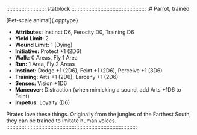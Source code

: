 :::::::::::::::::::::::::: statblock :::::::::::::::::::::::::::::::::::::::::::::::::
:# Parrot, trained

[Pet-scale animal]{.opptype}

- **Attributes:** Instinct D6, Ferocity D0, Training D6
- **Yield Limit:** 2
- **Wound Limit:** 1 (Dying)
- **Initiative:** Protect +1 (2D6)
- **Walk:** 0 Areas, Fly 1 Area
- **Run:** 1 Area, Fly 2 Areas
- **Instinct:** Dodge +1 (2D6), Feint +1 (2D6), Perceive +1 (3D6)
- **Training:** Arts +1 (2D6), Larceny +1 (2D6)
- **Senses:** Vision +1D6
- **Maneuver:** Distraction (when mimicking a sound, add Arts +1D6 to
Feint)
- **Impetus:** Loyalty (D6)

Pirates love these things. Originally from the jungles of the Farthest
South, they can be trained to imitate human voices.
::::::::::::::::::::::::::::::::::::::::::::::::::::::::::::::::::::::::::::::::::::::

